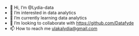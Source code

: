 - 👋 Hi, I’m @Lydia-data
- 👀 I’m interested in data analytics
- 🌱 I’m currently learning data analytics
- 💞️ I’m looking to collaborate with https://github.com/Datafyde
- 📫 How to reach me ulakalydia@gmail.com

<!---
Lydia-data/Lydia-data is a ✨ special ✨ repository because its `README.md` (this file) appears on your GitHub profile.
You can click the Preview link to take a look at your changes.
--->
